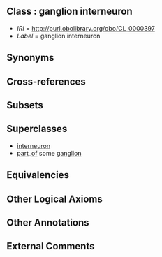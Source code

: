 
## Class : ganglion interneuron

 * *IRI* = http://purl.obolibrary.org/obo/CL_0000397
 * *Label* = ganglion interneuron

## Synonyms


## Cross-references


## Subsets


## Superclasses

 * [interneuron](../../CL/99/CL_0000099.md)
 * [part_of](../../BFO/50/BFO_0000050.md) some [ganglion](../../UBERON/45/UBERON_0000045.md)

## Equivalencies


## Other Logical Axioms


## Other Annotations


## External Comments

